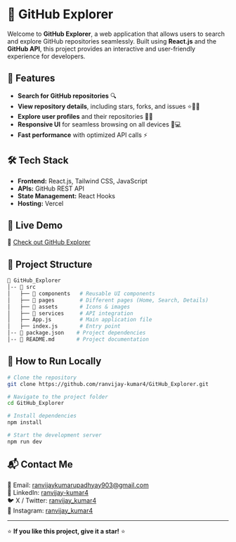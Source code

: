 # 🚀 GitHub Explorer

Welcome to **GitHub Explorer**, a web application that allows users to search and explore GitHub repositories seamlessly. Built using **React.js** and the **GitHub API**, this project provides an interactive and user-friendly experience for developers.

## 🌟 Features
- **Search for GitHub repositories** 🔍
- **View repository details**, including stars, forks, and issues ⭐🍴🐞
- **Explore user profiles** and their repositories 👤📂
- **Responsive UI** for seamless browsing on all devices 📱💻
- **Fast performance** with optimized API calls ⚡

## 🛠️ Tech Stack
- **Frontend:** React.js, Tailwind CSS, JavaScript
- **APIs:** GitHub REST API
- **State Management:** React Hooks
- **Hosting:** Vercel 

## 🎯 Live Demo
🔗 [Check out GitHub Explorer]([https://project-github-explorer.vercel.app/]) 

## 📂 Project Structure
```bash
📁 GitHub_Explorer
│-- 📂 src
│   ├── 📁 components   # Reusable UI components
│   ├── 📁 pages        # Different pages (Home, Search, Details)
│   ├── 📁 assets       # Icons & images
│   ├── 📂 services     # API integration
│   ├── App.js         # Main application file
│   ├── index.js       # Entry point
│-- 📄 package.json    # Project dependencies
│-- 📄 README.md       # Project documentation
```

## 🚀 How to Run Locally
```bash
# Clone the repository
git clone https://github.com/ranvijay-kumar4/GitHub_Explorer.git

# Navigate to the project folder
cd GitHub_Explorer

# Install dependencies
npm install

# Start the development server
npm run dev
```

## 📬 Contact Me
📧 Email: ranvijaykumarupadhyay903@gmail.com  
🔗 LinkedIn: [ranvijay-kumar4](https://www.linkedin.com/in/ranvijay-kumar4/)  
🐦 X / Twitter: [ranvijay_kumar4](https://x.com/ranvijay_kumar4)  
📸 Instagram: [ranvijay_kumar4](https://www.instagram.com/ranvijay_kumar4/)  

---

⭐ **If you like this project, give it a star!** ⭐
